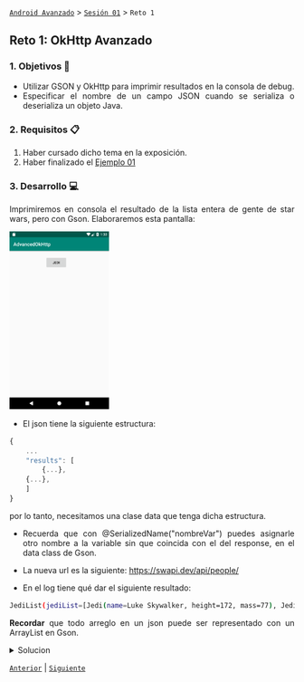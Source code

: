 [`Android Avanzado`](../..#readme) > [`Sesión 01`](..#readme) > `Reto 1`

## Reto 1: OkHttp Avanzado

<div style="text-align: justify;">




### 1. Objetivos :dart:

* Utilizar GSON y OkHttp para imprimir resultados en la consola de debug.
* Especificar el nombre de un campo JSON cuando se serializa o deserializa un objeto Java.

### 2. Requisitos :clipboard:

1. Haber cursado dicho tema en la exposición.
2. Haber finalizado el [Ejemplo 01](../Ejemplo-01)

### 3. Desarrollo :computer:

Imprimiremos en consola el resultado de la lista entera de gente de star wars, pero con Gson. Elaboraremos esta pantalla:

<img src="images/01.png" width="35%">

* El json tiene la siguiente estructura: 

```js
{
    ...
    "results": [
        {...},
	{...},
	]
}
```

por lo tanto, necesitamos una clase data que tenga dicha estructura.

* Recuerda que con @SerializedName("nombreVar") puedes asignarle otro nombre a la variable sin que coincida con el del response, en el data class de Gson.

* La nueva url es la siguiente: https://swapi.dev/api/people/

* En el log tiene qué dar el siguiente resultado:

```bash
JediList(jediList=[Jedi(name=Luke Skywalker, height=172, mass=77), Jedi(name=C-3PO, height=167, mass=75), Jedi(name=R2-D2, height=96, mass=32), Jedi(name=Darth Vader, height=202, mass=136), Jedi(name=Leia Organa, height=150, mass=49), Jedi(name=Owen Lars, height=178, mass=120), Jedi(name=Beru Whitesun lars, height=165, mass=75), Jedi(name=R5-D4, height=97, mass=32), Jedi(name=Biggs Darklighter, height=183, mass=84), Jedi(name=Obi-Wan Kenobi, height=182, mass=77)])
```

**Recordar** que todo arreglo en un json puede ser representado con un ArrayList en Gson.

<details>
<summary>Solucion</summary>


```kotlin
    package org.bedu.advancedokhttp
    
    import com.google.gson.annotations.SerializedName
    
    data class Jedi(
        val name: String? = "",
        val height: Int? = 0,
        val mass: Int? =0
    )
    
    data class JediList(
       @SerializedName("results") //el nombre real
        val jediList: ArrayList<Jedi>
    )
```

para la respuesta a la llamada: 
```kotlin
override fun onResponse(call: Call, response: Response) {
    val body = response.body?.string()
    try {
        val newList = Gson().fromJson(body,JediList::class.java)
        Log.d("Response",newList.toString())


    } catch (e: JSONException) {
        e.printStackTrace()
    }
}
```

</details>



[`Anterior`](../Ejemplo-01#readme) | [`Siguiente`](../Ejemplo-02#readme)      

</div>

